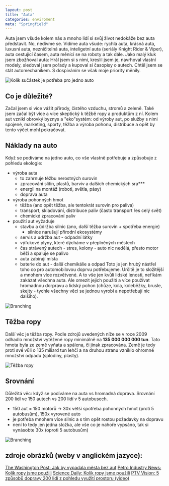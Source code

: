 ```yaml
---
layout: post
title: "Auta"
categories: enviroment
meta: "Springfield"
---
```


Auta jsem všude kolem nás a mnoho lidí si svůj život nedokáže bez auta představit. No, nedivme se. Vidíme auta všude: rychlá auta, krásná auta, luxusní auta, nezničitelná auta, inteligetní auta (seriály Knight Rider & Viper), auta cestující časem, auta měnící se na roboty a tak dále. Jako malý kluk jsem zbožňoval auta: Hrál jsem si s nimi, kreslil jsem je, navrhoval vlastní modely, sledoval jsem pořady a kupoval si časopisy o autech. Chtěl jsem se stát automechanikem. S dospíváním se však moje priority měnily.

![Kolik sučástek je potřeba pro jedno auto](https://www.carwrecker.nz/wp-content/uploads/2016/05/car-parts.png)

## Co je důležité?
Začal jsem si více vážit přírody, čistého vzduchu, stromů a zeleně. Také jsem začal být více a více skeptický k těžbě ropy a produktům z ní. Kolem aut vznikl obrovký byznys a "eko"systém: od výroby aut, po služby s nimi spojené, marketing, sporty, těžba a výroba pohonu, distribuce a opět by tento výčet mohl pokračovat.

## Náklady na auto
Když se podíváme na jedno auto, co vše vlastně potřebuje a způsobuje z pohledu ekologie:
- výroba auta
  - to zahrnuje těžbu nerostných surovin
  - zpracování slitin, plastů, barviv a dalších chemických sra***
  - energii na montáž (roboti, světla, pásy)
  - doprava auta
- výroba pohonných hmot
  - těžba (ano opět těžba, ale tentokrát surovin pro paliva)
  - transport, skladování, distribuce paliv (často transport řes celý svět)
  - chemické zpracování paliv
- použití aut vyžaduje
  - stavbu a údržba silnic (ano, další těžba surovin + spotřeba energie)
    - silnice narušují přirodní ekosystémy
  - servis a udržba aut - odpadní látky
  - výfukové plyny, které dýcháme v přeplněných městech
  - čas strávený autech - stres, kolony - auto nic nedělá, přesto motor běží a spaluje se palivo
  - auta zabírají místa
  - baterie do aut - další chemikálie a odpad
Toto je jen hrubý nástřel toho co pro automobilovou doprvu potřebujeme. Určitě je to složitější a mnohem více rozvětvené.
A to vše jen kvůli lidské lenosti, neříkám zakázat všechna auta. Ale omezit jejich použití a více používat hromadnou dorpravu a lidský pohon (chůze, kola, koleběžky, brusle, skejty - tychle všechny věci se jednou vyrobí a nepotřebují nic dalšího).

![Branching](https://www.washingtonpost.com/blogs/wonkblog/files/2015/08/7hAJ4qG1.gif)

## Těžba ropy
Další věc je těžba ropy. Podle zdrojů uvedených níže se v roce 2009 odhadlo množství vytěžené ropy minimálně na **135 000 000 000 tun**. Tato hmota byla ze země vyňata a spálena, či jinak zpracována. Země je tedy proti své vůli o 135 miliard tun lehčí a na druhou stranu vzniklo ohromné množství odpadu (splodiny, plasty).

![Těžba ropy](https://www.sciencedaily.com/images/2009/05/090507072830_1_540x360.jpg)

## Srovnání
Důležitá věc: když se podíváme na auta vs hromadná doprava. Srovnání 200 lidí ve 150 autech vs 200 lidí v 5 autobusech.
- 150 aut = 150 motorů -> 30x větší spotřeba pohonných hmot (protí 5 autobusům), 150x vyrovené auto
- je potřeba mnohem více silnic a s tím opět rostou požadavky na dopravu
- není to tedy jen jedna složka, ale vše co je nahoře vypsáno, tak si vynásobte 30x (oproti 5 autobusům)

![Branching](https://i.ytimg.com/vi/g_ILtWzH3Ko/maxresdefault.jpg)

## zdroje obrázků (weby v anglickém jazyce):
[The Washington Post: Jak by vypadala města bez aut](https://www.washingtonpost.com/news/wonk/wp/2015/08/10/what-cities-would-look-like-without-cars/)
[Petro Industry News: Kolik ropy jsme použili](https://www.petro-online.com/news/fuel-for-thought/13/breaking_news/how_much_oil_have_we_used/34379)
[Science Daily: Kolik ropy jsme použili](https://www.sciencedaily.com/releases/2009/05/090507072830.htm)
[PTV Vision: 5 způsobů dopravy 200 lidí z pohledu využití prostoru (video)](https://www.youtube.com/watch?v=g_ILtWzH3Ko)
